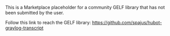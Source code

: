 This is a Marketplace placeholder for a community GELF library that has not been submitted by the user.

Follow this link to reach the GELF library: https://github.com/spajus/hubot-graylog-transcript
